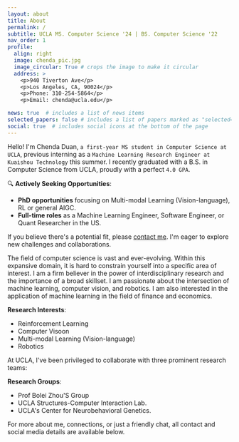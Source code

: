 ```yaml
---
layout: about
title: About
permalink: /
subtitle: UCLA MS. Computer Science '24 | BS. Computer Science '22
nav_order: 1
profile:
  align: right
  image: chenda_pic.jpg
  image_circular: True # crops the image to make it circular
  address: >
    <p>940 Tiverton Ave</p>
    <p>Los Angeles, CA, 90024</p>
    <p>Phone: 310-254-5864</p>
    <p>Email: chenda@ucla.edu</p>

news: true  # includes a list of news items
selected_papers: false # includes a list of papers marked as "selected={true}"
social: true  # includes social icons at the bottom of the page
---
```

Hello! I'm Chenda Duan, `a first-year MS student in Computer Science at UCLA`, previous interning as a `Machine Learning Research Engineer at Kuaishou Technology` this summer. I recently graduated with a B.S. in Computer Science from UCLA, proudly with a perfect `4.0 GPA`.

🔍 **Actively Seeking Opportunities**:
- **PhD opportunities** focusing on Multi-modal Learning (Vision-language), RL or general AIGC.
- **Full-time roles** as a Machine Learning Engineer, Software Engineer, or Quant Researcher in the US.

If you believe there's a potential fit, please [contact me](mailto:chenda@ucla.edu). I'm eager to explore new challenges and collaborations.

The field of computer science is vast and ever-evolving. Within this expansive domain, it is hard to constrain yourself into a specific area of interest. I am a firm believer in the power of interdisciplinary research and the importance of a broad skillset. I am passionate about the intersection of machine learning, computer vision, and robotics. I am also interested in the application of machine learning in the field of finance and economics.

**Research Interests**:
- Reinforcement Learning
- Computer Visoon
- Multi-modal Learning (Vision-language)
- Robotics

At UCLA, I've been privileged to collaborate with three prominent research teams:

**Research Groups**:
- Prof Bolei Zhou'S Group
- UCLA Structures-Computer Interaction Lab.
- UCLA's Center for Neurobehavioral Genetics.



For more about me, connections, or just a friendly chat, all contact and social media details are available below.





